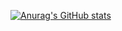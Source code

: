 [![Anurag's GitHub stats](https://github-readme-stats.vercel.app/api?username=V88Hub)](https://github.com/anuraghazra/github-readme-stats)

